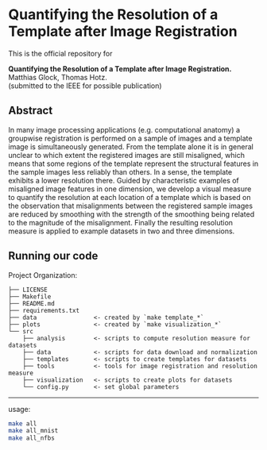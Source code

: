 # Quantifying the Resolution of a Template after Image Registration


This is the official repository for

**Quantifying the Resolution of a Template after Image Registration.**   
Matthias Glock, Thomas Hotz.  
(submitted to the IEEE for possible publication)


## Abstract

In many image processing applications (e.g. computational anatomy) a groupwise registration is performed on a sample of images and a template image is simultaneously generated. From the template alone it is in general unclear to which extent the registered images are still misaligned, which means that some regions of the template represent the structural features in the sample images less reliably than others. In a sense, the template exhibits a lower resolution there. Guided by characteristic examples of misaligned image features in one dimension, we develop a visual measure to quantify the resolution at each location of a template which is based on the observation that misalignments between the registered sample images are reduced by smoothing with the strength of the smoothing being related to the magnitude of the misalignment. Finally the resulting resolution measure is applied to example datasets in two and three dimensions.

## Running our code

Project Organization:

    ├── LICENSE
    ├── Makefile
    ├── README.md
    ├── requirements.txt
    ├── data                <- created by `make template_*`
    ├── plots               <- created by `make visualization_*`
    └── src
        ├── analysis        <- scripts to compute resolution measure for datasets
        ├── data            <- scripts for data download and normalization
        ├── templates       <- scripts to create templates for datasets
        ├── tools           <- tools for image registration and resolution measure
        ├── visualization   <- scripts to create plots for datasets
        └── config.py       <- set global parameters

--------

usage:

```bash
make all
make all_mnist
make all_nfbs
```